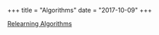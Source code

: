 +++
title = "Algorithms"
date = "2017-10-09"
+++

[Relearning Algorithms](https://www.khanacademy.org/computing/computer-science/algorithms)
